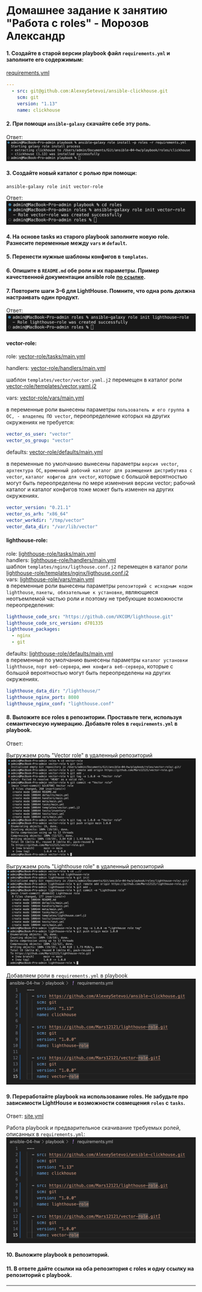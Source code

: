 # Домашнее задание к занятию "Работа с roles" - Морозов Александр



#### 1. Создайте в старой версии playbook файл `requirements.yml` и заполните его содержимым:
[requirements.yml](playbook%2Frequirements.yml)

   ```yaml
   ---
     - src: git@github.com:AlexeySetevoi/ansible-clickhouse.git
       scm: git
       version: "1.13"
       name: clickhouse 
   ```

#### 2. При помощи `ansible-galaxy` скачайте себе эту роль.

Ответ:
![alt text](https://github.com/Mars12121/ansible-04-hw/blob/main/img/1.png)

#### 3. Создайте новый каталог с ролью при помощи:
`ansible-galaxy role init vector-role`

Ответ:
![alt text](https://github.com/Mars12121/ansible-04-hw/blob/main/img/2.png)

#### 4. На основе tasks из старого playbook заполните новую role. Разнесите переменные между `vars` и `default`. 
#### 5. Перенести нужные шаблоны конфигов в `templates`.
#### 6. Опишите в `README.md` обе роли и их параметры. Пример качественной документации ansible role [по ссылке](https://github.com/cloudalchemy/ansible-prometheus).
#### 7. Повторите шаги 3–6 для LightHouse. Помните, что одна роль должна настраивать один продукт.

Ответ:
![alt text](https://github.com/Mars12121/ansible-04-hw/blob/main/img/3.png)

#### vector-role:

role: [vector-role/tasks/main.yml](playbook%2Froles%2Fvector-role%2Ftasks%2Fmain.yml)

handlers: [vector-role/handlers/main.yml](playbook%2Froles%2Fvector-role%2Fhandlers%2Fmain.yml)

шаблон `templates/vector/vector.yaml.j2` перемещен в каталог роли [vector-role/templates/vector.yaml.j2](playbook%2Froles%2Fvector-role%2Ftemplates%2Fvector.yaml.j2)

vars: [vector-role/vars/main.yml](playbook%2Froles%2Fvector-role%2Fvars%2Fmain.yml)

в переменные роли вынесены параметры `пользователь и его группа в ОС, - владелец ПО vector`, переопределение которых на других окружениях не требуется:  
```yaml
vector_os_user: "vector"
vector_os_group: "vector"
```
defaults: [vector-role/defaults/main.yml](playbook%2Froles%2Fvector-role%2Fdefaults%2Fmain.yml)

в переменные по умолчанию вынесены параметры `версия vector`, `архтектура ОС`, 
`временный рабочий каталог для размещения дистрибутива с vector`, `каталог кофигов для vector`, 
которые с большой вероятностью могут быть переопределены по мере изменения версии vector; рабочий каталог и каталог 
конфигов тоже может быть изменен на других окружениях.
```yaml
vector_version: "0.21.1"
vector_os_arh: "x86_64"
vector_workdir: "/tmp/vector"
vector_data_dir: "/var/lib/vector"
```

#### lighthouse-role: 

role: [lighthouse-role/tasks/main.yml](playbook/roles/lighthouse-role/tasks/main.yml)  
handlers: [lighthouse-role/handlers/main.yml](playbook/roles/lighthouse-role/handlers/main.yml)  
шаблон `templates/nginx/ligthouse.conf.j2` перемещен в каталог роли [lighthouse-role/templates/nginx/ligthouse.conf.j2](playbook/roles/lighthouse-role/templates/nginx/ligthouse.conf.j2)  
vars:  [lighthouse-role/vars/main.yml](playbook/roles/lighthouse-role/vars/main.yml)  
в переменные роли вынесены параметры `репозиторий с исходным кодом lighthouse`, `пакеты, обязательные к установке`, 
являющиеся неотъемлемой частью роли и поэтому не требующие возможности переопределения:  
```yaml
lighthouse_code_src: "https://github.com/VKCOM/lighthouse.git"
lighthouse_code_src_version: d701335
lighthouse_packages:
  - nginx
  - git
```
defaults:  [lighthouse-role/defaults/main.yml](playbook/roles/lighthouse-role/defaults/main.yml)  
в переменные по умолчанию вынесены параметры `каталог установки lighthouse`, `порт веб-сервера`, `имя конфига веб-сервера`, 
которые с большой вероятностью могут быть переопределены на других окружениях.
```yaml
lighthouse_data_dir: "/lighthouse/"
lighthouse_nginx_port: 8080
lighthouse_nginx_conf: "lighthouse.conf"
```


#### 8. Выложите все roles в репозитории. Проставьте теги, используя семантическую нумерацию. Добавьте roles в `requirements.yml` в playbook.

Ответ:

Выгружаем роль "Vector role" в удаленный репозиторий
![alt text](https://github.com/Mars12121/ansible-04-hw/blob/main/img/4.png)

Выгружаем роль "Lighthouse role" в удаленный репозиторий
![alt text](https://github.com/Mars12121/ansible-04-hw/blob/main/img/5.png)

Добавляем роли в `requirements.yml` в playbook
![alt text](https://github.com/Mars12121/ansible-04-hw/blob/main/img/6.png)

#### 9. Переработайте playbook на использование roles. Не забудьте про зависимости LightHouse и возможности совмещения `roles` с `tasks`.

Ответ:
[site.yml](playbook%2Fsite.yml)

Работа playbook и предварительное скачивание требуемых ролей, описанных в `requirements.yml`:
![alt text](https://github.com/Mars12121/ansible-04-hw/blob/main/img/6.png)

#### 10. Выложите playbook в репозиторий.
#### 11. В ответе дайте ссылки на оба репозитория с roles и одну ссылку на репозиторий с playbook.

---